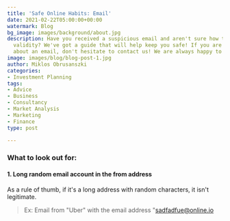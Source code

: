 ```yaml
---
title: 'Safe Online Habits: Email'
date: 2021-02-22T05:00:00+00:00
watermark: Blog
bg_image: images/background/about.jpg
description: Have you received a suspicious email and aren't sure how to confirm its
  validity? We've got a guide that will help keep you safe! If you are still uncertain
  about an email, don't hesitate to contact us! We are always happy to help.
image: images/blog/blog-post-1.jpg
author: Miklos Obrusanszki
categories:
- Investment Planning
tags:
- Advice
- Business
- Consultancy
- Market Analysis
- Marketing
- Finance
type: post

---
```

### What to look out for:

#### 1. Long random email account in the from address

As a rule of thumb, if it's a long address with random characters, it isn't legitimate.

> Ex: Email from "Uber" with the email address "sadfadfue@online.io